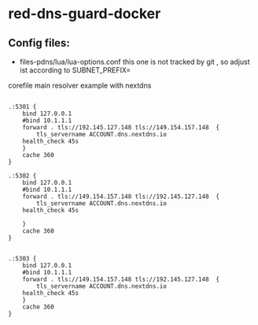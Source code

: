 # red-dns-guard-docker

## Config files:
* files-pdns/lua/lua-options.conf
  this one is not tracked by git , so adjust ist according to SUBNET_PREFIX=



corefile main resolver example with nextdns 

```

.:5301 {
    bind 127.0.0.1
    #bind 10.1.1.1
    forward . tls://192.145.127.148 tls://149.154.157.148  {
        tls_servername ACCOUNT.dns.nextdns.io
    health_check 45s
    }
    cache 360
}   

.:5302 {
    bind 127.0.0.1
    #bind 10.1.1.1
    forward . tls://149.154.157.148 tls://192.145.127.148  {
        tls_servername ACCOUNT.dns.nextdns.io
    health_check 45s
    
    }
    cache 360
}   
    
    
.:5303 {
    bind 127.0.0.1
    #bind 10.1.1.1
    forward . tls://149.154.157.148 tls://192.145.127.148  {
        tls_servername ACCOUNT.dns.nextdns.io
    health_check 45s
    }
    cache 360
}   

```
